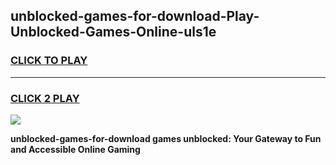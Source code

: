 
## unblocked-games-for-download-Play-Unblocked-Games-Online-uls1e
<h3>
<a href="https://premium76.site?title=unblocked-games-for-download&ref=25A">CLICK TO PLAY</a></h3>
<hr>

<h3>
<a href="https://premium76.site?title=unblocked-games-for-download&ref=25A">CLICK 2 PLAY</a>
  
</h3>

<a href="https://premium76.site?title=unblocked-games-for-download&ref=25A"><img src="https://clearcache.store/games.png"></a>


**unblocked-games-for-download games unblocked: Your Gateway to Fun and Accessible Online Gaming**
